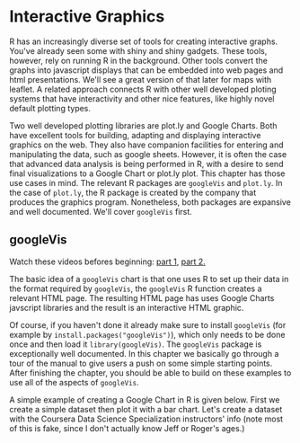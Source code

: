 # Interactive Graphics

R has an increasingly diverse set of tools for creating interactive
graphs. You've already seen some with  shiny and shiny gadgets. 
These tools, however, rely on running R in the background. Other
tools convert the graphs into javascript displays that can be 
embedded into web pages and html presentations. We'll see
a great version of that later for maps with leaflet. A
related approach connects R with other well developed ploting
systems that have interactivity and other nice features, like
highly novel default plotting types.

Two well developed plotting libraries are plot.ly and
Google Charts. Both have excellent tools for building, adapting
and displaying interactive graphics on the web. They also
have companion facilities for entering and manipulating the data,
such as google sheets. However, it is often the case that advanced
data analysis is being performed in R, with a desire to send final
visualizations to a Google Chart or plot.ly plot. This chapter has
those use cases in mind. The relevant R packages are `googleVis`
and `plot.ly`. In the case of `plot.ly`, the R package is created
by the company that produces the graphics program. Nonetheless,
both packages are expansive and well documented. We'll cover
`googleVis` first.

## googleVis

Watch these videos befores beginning: 
[part 1,](https://www.youtube.com/watch?v=CAtMPcSV1Qk&list=PLpl-gQkQivXjTm0HLZZaNXf1LnlFSSVX4&index=22&t=1s)
[part 2.](https://www.youtube.com/watch?v=rV9IDEE7zYY&index=23&list=PLpl-gQkQivXjTm0HLZZaNXf1LnlFSSVX4)

The basic idea of a `googleVis` chart is that one uses
R to set up their data in the format required by `googleVis`,
the `googleVis` R function creates a relevant HTML page.
The resulting HTML page has uses Google Charts javscript libraries 
and the result is an interactive HTML graphic. 

Of course, if you haven't done it already
make sure to install `googleVis` (for example by 
`install.packages("googleVis")`), which only needs to
be done once and then load it `library(googleVis)`. 
The `googleVis` package is exceptionally well documented.
In this chapter we basically go through a tour of the
manual to give users a push on some simple starting points.
After finishing the chapter, you should be able to build
on these examples to use all of the aspects of `googleVis`.

A simple example of creating a Google Chart in R
is given below. First we create a simple dataset
then plot it with a bar chart. Let's create a 
dataset with the Coursera Data Science Specialization
instructors' info (note most of this is fake, since I
don't actually know Jeff or Roger's ages.)
















